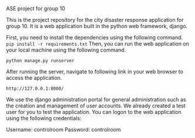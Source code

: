 ASE project for group 10

This is the project repository for the city disaster response application for group 10. It is a web application built in the python web framework, django.

First, you need to install the dependencies using the following command.
``
pip install -r requirements.txt
``
Then, you can run the web application on your local machine using the following command.
```
python manage.py runserver
```
After running the server, navigate to following link in your web browser to access the application. 
```
http://127.0.0.1:8000/
```

We use the django administration portal for general administration such as the creation and management of user accounts. We already created a test user for you to test the application. 
You can logon to the web application using the following credentials:

Username: controlroom
Password: controlroom
